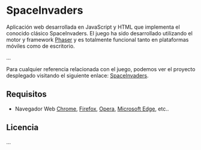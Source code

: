 SpaceInvaders
=========================================

Aplicación web desarrollada en JavaScript y HTML que implementa el conocido clásico SpaceInvaders. El juego ha sido
desarrollado utilizando el motor y framework [Phaser] y es totalmente funcional tanto en plataformas móviles como de
escritorio.

...

Para cualquier referencia relacionada con el juego, podemos ver el proyecto desplegado visitando el siguiente enlace: 
[SpaceInvaders].

## Requisitos
- Navegador Web [Chrome], [Firefox], [Opera], [Microsoft Edge], etc..

## Licencia
...

[Phaser]: https://phaser.io/
[SpaceInvaders]: https://github.com/2017IESAguadulce/SpaceInvaders/public
[Chrome]: https://www.google.es/chrome/browser/desktop/index.html
[Firefox]: https://www.mozilla.org/es-ES/firefox/new/
[Opera]: http://www.opera.com/es
[Microsoft Edge]: https://www.microsoft.com/es-es/windows/microsoft-edge

